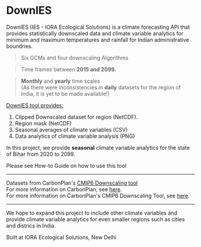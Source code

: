 # DownIES
DownIES (IES - IORA Ecological Solutions) is a climate forecasting API that provides statistically downscaled data and climate variable analytics for minimum and maximum temperatures and rainfall for Indian administrative boundries.

> Six GCMs and four downscaling Algorithms

> Time frames between **2015 and 2099**.

> **Monthly** and **yearly** time scales <br>
> (As there were inconsistencies in **daily** datasets for the region of India, it is yet to be made available!) 

<ins>DownIES tool provides:</ins>
1. Clipped Downscaled dataset for region (NetCDF).
2. Region mask (NetCDF)
3. Seasonal averages of climate variables (CSV)
4. Data analytics of climate variable analysis (PNG) 

In this project, we provide **seasonal** climate variable analytics for the state of Bihar from 2020 to 2099.

Please see How-to Guide on how to use this tool

------
Datasets from CarbonPlan's [CMIP6 Downscaling tool](https://github.com/carbonplan/cmip6-downscaling) <br>
For more information on CarbonPlan, see [here](https://carbonplan.org/). <br>
For more information on CarbonPlan's CMIP6 Downscaling Tool, see [here](https://carbonplan.org/research/cmip6-downscaling-explainer).

------
We hope to expand this project to include other climate variables and provide climate variable analytics for even smaller regions such as cities and districs in India. 

Built at IORA Ecological Solutions, New Delhi

